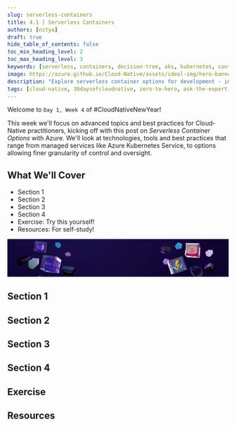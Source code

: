 ```yaml
---
slug: serverless-containers
title: 4.1 | Serverless Containers
authors: [nitya]
draft: true
hide_table_of_contents: false
toc_min_heading_level: 2
toc_max_heading_level: 3
keywords: [serverless, containers, decision-tree, aks, kubernetes, container-apps]
image: https://azure.github.io/Cloud-Native/assets/ideal-img/hero-banner.e0a8d29.1030.png
description: "Explore serverless container options for development - including managed options like AKS and ACA" 
tags: [cloud-native, 30daysofcloudnative, zero-to-hero, ask-the-expert, azure-kubernetes-service]
---
```


<head>
  <meta name="twitter:url" 
    content="https://azure.github.io/Cloud-Native/blog/serverless-containers" />
  <meta name="twitter:title" 
    content="Serverless Container Options" />
  <meta name="twitter:description" 
    content="Explore serverless container options for development - including managed options like AKS and ACA" />
  <meta name="twitter:image" 
    content="https://azure.github.io/Cloud-Native/assets/ideal-img/hero-banner.e0a8d29.1030.png" />
  <meta name="twitter:card" content="summary_large_image" />
  <meta name="twitter:creator" 
    content="@nitya" />
  <meta name="twitter:site" content="@nitya" /> 
  <link rel="canonical" 
    href="https://azure.github.io/Cloud-Native/blog/serverless-containers" />
</head>

Welcome to `Day 1, Week 4` of #CloudNativeNewYear!

This week we'll focus on advanced topics and best practices for Cloud-Native practitioners, kicking off with this post on _Serverless Container Options_ with Azure. We'll look at technologies, tools and best practices that range from managed services like Azure Kubernetes Service, to options allowing finer granularity of control and oversight.


## What We'll Cover
 * Section 1
 * Section 2
 * Section 3
 * Section 4
 * Exercise: Try this yourself!
 * Resources: For self-study!

![](./../../../static/img/cnny23/github-banner.png)

## Section 1

## Section 2

## Section 3

## Section 4

## Exercise

## Resources